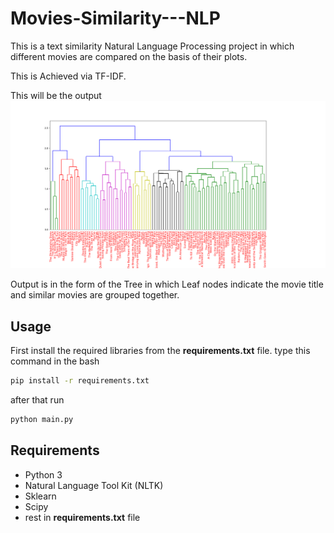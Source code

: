 # Movies-Similarity---NLP


This is a text similarity Natural Language Processing project in which different movies are compared on the basis of their plots. 

This is Achieved via TF-IDF.


This will be the output 
![output](Output.png)

Output is in the form of the Tree in which Leaf nodes indicate the movie title and similar movies are grouped together.

## Usage

First install the required libraries from the **requirements.txt** file.
type this command in the bash

```bash
pip install -r requirements.txt
```

after that run 
```bash
python main.py
```



## Requirements

- Python 3
- Natural Language Tool Kit (NLTK)
- Sklearn
- Scipy 
- rest in **requirements.txt** file
